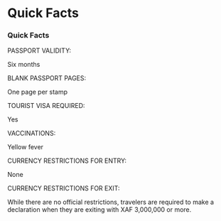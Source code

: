 # Quick Facts

### Quick Facts

PASSPORT VALIDITY:

Six months

BLANK PASSPORT PAGES:

One page per stamp

TOURIST VISA REQUIRED:

Yes

VACCINATIONS:

Yellow fever

CURRENCY RESTRICTIONS FOR ENTRY:

None

CURRENCY RESTRICTIONS FOR EXIT:

While there are no official restrictions, travelers are required to make a declaration when they are exiting with XAF 3,000,000 or more.